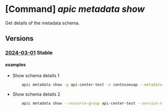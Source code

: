 # [Command] _apic metadata show_

Get details of the metadata schema.

## Versions

### [2024-03-01](/Resources/mgmt-plane/L3N1YnNjcmlwdGlvbnMve30vcmVzb3VyY2Vncm91cHMve30vcHJvdmlkZXJzL21pY3Jvc29mdC5hcGljZW50ZXIvc2VydmljZXMve30vbWV0YWRhdGFzY2hlbWFzL3t9/2024-03-01.xml) **Stable**

<!-- mgmt-plane /subscriptions/{}/resourcegroups/{}/providers/microsoft.apicenter/services/{}/metadataschemas/{} 2024-03-01 -->

#### examples

- Show schema details 1
    ```bash
        apic metadata show -g api-center-test -n contosoeuap --metadata-name approver
    ```

- Show schema details 2
    ```bash
        apic metadata show --resource-group api-center-test --service-name contoso --metadata-name "testchoices"
    ```
